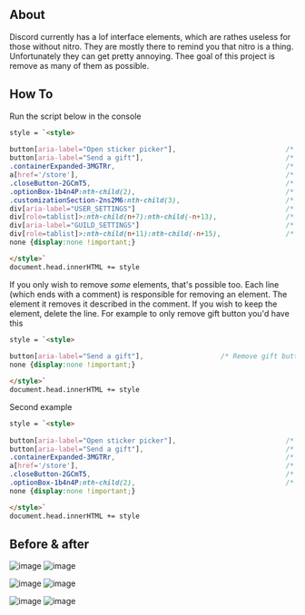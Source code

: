 ## About
Discord currently has a lof interface elements, which are rathes useless for those without nitro. 
They are mostly there to remind you that nitro is a thing.
Unfortunately they can get pretty annoying.
Thee goal of this project is remove as many of them as possible.

## How To
Run the script below in the console
```html
style = `<style>
  
button[aria-label="Open sticker picker"],                           /* Remove sticker picker */
button[aria-label="Send a gift"],                                   /* Remove gift button */
.containerExpanded-3MGTRr,                                          /* Remove sticker wave option in new DMs */
a[href='/store'],                                                   /* Remove the nitro tab next to friends */
.closeButton-2GCmT5,                                                /* Remove the X to close DMs */
.optionBox-1b4n4P:nth-child(2),                                     /* Remove the "try it out" avatar pickers */
.customizationSection-2ns2M6:nth-child(3),                          /* Remove the profile banner in profile settings */
div[aria-label="USER_SETTINGS"]                                     /* ▽▽▽ */
div[role=tablist]>:nth-child(n+7):nth-child(-n+13),                 /* Remove nitro section in user options */
div[aria-label="GUILD_SETTINGS"]                                    /* ▽▽▽ */
div[role=tablist]>:nth-child(n+11):nth-child(-n+15),                /* Remove nitro section in guild options */
none {display:none !important;}

</style>`
document.head.innerHTML += style
```
If you only wish to remove _some_ elements, that's possible too.
Each line (which ends with a comment) is responsible for removing an element.
The element it removes it described in the comment. 
If you wish to keep the element, delete the line.
For example to only remove gift button you'd have this
```html
style = `<style>
  
button[aria-label="Send a gift"],                   /* Remove gift button */
none {display:none !important;}

</style>`
document.head.innerHTML += style
```
Second example

```html
style = `<style>
  
button[aria-label="Open sticker picker"],                           /* Remove sticker picker */
button[aria-label="Send a gift"],                                   /* Remove gift button */
.containerExpanded-3MGTRr,                                          /* Remove sticker wave option in new DMs */
a[href='/store'],                                                   /* Remove the nitro tab next to friends */
.closeButton-2GCmT5,                                                /* Remove the X to close DMs */
.optionBox-1b4n4P:nth-child(2),                                     /* Remove the "try it out" avatar pickers */
none {display:none !important;}

</style>`
document.head.innerHTML += style
```

## Before & after
![image](https://user-images.githubusercontent.com/61394004/137299903-5f69d92b-229d-406f-82cc-5be4d294fa1f.png)
![image](https://user-images.githubusercontent.com/61394004/137299912-78929f6d-147b-4225-a346-1746b03768fa.png)


![image](https://user-images.githubusercontent.com/61394004/137299949-c9fef237-3a1d-46cb-9a0c-e196fa67308a.png)
![image](https://user-images.githubusercontent.com/61394004/137299968-4b21dd81-03d4-410e-bf19-8c4708e209c8.png)


![image](https://user-images.githubusercontent.com/61394004/137300327-45dff995-b006-4dd4-b16c-c14b6a93f992.png)
![image](https://user-images.githubusercontent.com/61394004/137300242-412519ac-3bae-489d-9da2-b19d3160e115.png)



